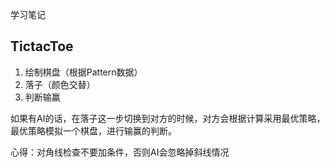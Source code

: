 学习笔记

## TictacToe

1. 绘制棋盘（根据Pattern数据）
2. 落子（颜色交替）
3. 判断输赢

如果有AI的话，在落子这一步切换到对方的时候，对方会根据计算采用最优策略，最优策略模拟一个棋盘，进行输赢的判断。

心得：对角线检查不要加条件，否则AI会忽略掉斜线情况